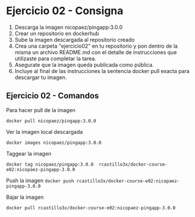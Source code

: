 # Ejercicio 02 - Consigna

1. Descarga la imagen nicopaez/pingapp:3.0.0
2. Crear un repositorio en dockerhub
3. Sube la imagen descargada al repositorio creado
4. Crea una carpeta "ejercicio02" en tu repositorio y pon dentro de la misma un archivo README.md con el detalle de instrucciones que utilizaste para completar la tarea. 
5. Asegurate que la imagen queda publicada como pública.
6. Incluye al final de las instrucciones la sentencia docker pull exacta para descargar tu imagen.

## Ejercicio 02 - Comandos

Para hacer pull de la imagen

`docker pull nicopaez/pingapp:3.0.0`

Ver la imagen local descargada

`docker images nicopaez/pingapp:3.0.0`

Taggear la imagen

`docker tag nicopaez/pingapp:3.0.0  rcastillo3x/docker-course-e02:nicopaez-pingapp-3.0.0`

Push la imagen
`docker push rcastillo3x/docker-course-e02:nicopaez-pingapp-3.0.0`

Bajar la imagen

`docker pull rcastillo3x/docker-course-e02:nicopaez-pingapp-3.0.0`
